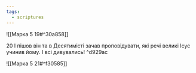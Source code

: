 ```yaml
---
tags:
  - scriptures
---
```


![[Марка 5 19#^30a858]]

20 І пішов він та в Десятимісті зачав проповідувати, які речі великі Ісус учинив йому. І всі дивувались! ^d929ac

![[Марка 5 21#^f30585]]